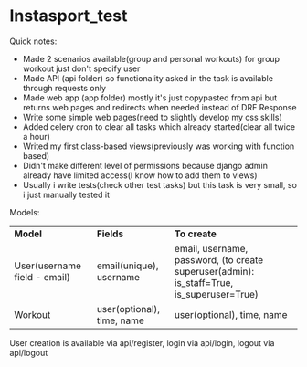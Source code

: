 # Instasport_test

Quick notes:
 - Made 2 scenarios available(group and personal workouts) for group workout just don't specify user
 - Made API (api folder) so functionality asked in the task is available through requests only
 - Made web app (app folder) mostly it's just copypasted from api but returns web pages and redirects when needed instead of DRF Response
 - Write some simple web pages(need to slightly develop my css skills)
 - Added celery cron to clear all tasks which already started(clear all twice a hour)
 - Writed my first class-based views(previously was working with function based)
 - Didn't make different level of permissions because django admin already have limited access(I know how to add them to views)
 - Usually i write tests(check other test tasks) but this task is very small, so i just manually tested it
 
 Models:
 <table>
  <tr>
    <td><b>Model</b></td><td><b>Fields</b></td><td><b>To create</b></td>
  </tr>
  <tr>
    <td>User(username field - email)</td><td>email(unique), username</td><td> email, username, password, (to create superuser(admin): is_staff=True, is_superuser=True)</td>
  </tr>
  <tr>
    <td>Workout</td><td>user(optional), time, name</td><td>user(optional), time, name</td>
  </tr>
  </table>
  
  User creation is available via api/register, login via api/login, logout via api/logout
